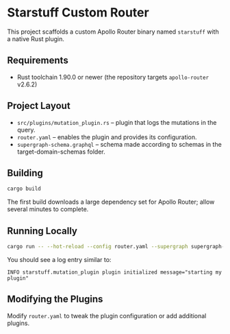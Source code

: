 # Starstuff Custom Router

This project scaffolds a custom Apollo Router binary named `starstuff` with a native Rust plugin.

## Requirements

- Rust toolchain 1.90.0 or newer (the repository targets `apollo-router` v2.6.2)

## Project Layout

- `src/plugins/mutation_plugin.rs` – plugin that logs the mutations in the query.
- `router.yaml` – enables the plugin and provides its configuration.
- `supergraph-schema.graphql` – schema made according to schemas in the target-domain-schemas folder.

## Building

```bash
cargo build
```

The first build downloads a large dependency set for Apollo Router; allow several minutes to complete.

## Running Locally

```bash
cargo run -- --hot-reload --config router.yaml --supergraph supergraph-schema.graphql
```

You should see a log entry similar to:

```
INFO starstuff.mutation_plugin plugin initialized message="starting my plugin"
```

## Modifying the Plugins
Modify `router.yaml` to tweak the plugin configuration or add additional plugins.
